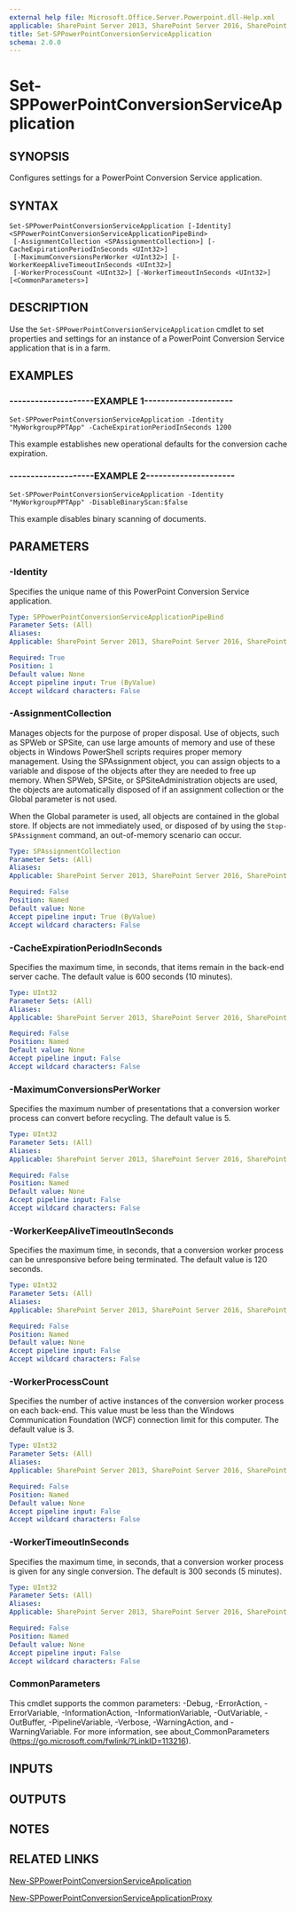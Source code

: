 ```yaml
---
external help file: Microsoft.Office.Server.Powerpoint.dll-Help.xml
applicable: SharePoint Server 2013, SharePoint Server 2016, SharePoint Server 2019
title: Set-SPPowerPointConversionServiceApplication
schema: 2.0.0
---
```


# Set-SPPowerPointConversionServiceApplication

## SYNOPSIS
Configures settings for a PowerPoint Conversion Service application.


## SYNTAX

```
Set-SPPowerPointConversionServiceApplication [-Identity] <SPPowerPointConversionServiceApplicationPipeBind>
 [-AssignmentCollection <SPAssignmentCollection>] [-CacheExpirationPeriodInSeconds <UInt32>]
 [-MaximumConversionsPerWorker <UInt32>] [-WorkerKeepAliveTimeoutInSeconds <UInt32>]
 [-WorkerProcessCount <UInt32>] [-WorkerTimeoutInSeconds <UInt32>] [<CommonParameters>]
```

## DESCRIPTION
Use the `Set-SPPowerPointConversionServiceApplication` cmdlet to set properties and settings for an instance of a PowerPoint Conversion Service application that is in a farm.


## EXAMPLES

### --------------------EXAMPLE 1---------------------
```
Set-SPPowerPointConversionServiceApplication -Identity "MyWorkgroupPPTApp" -CacheExpirationPeriodInSeconds 1200
```

This example establishes new operational defaults for the conversion cache expiration.


### --------------------EXAMPLE 2---------------------
```
Set-SPPowerPointConversionServiceApplication -Identity "MyWorkgroupPPTApp" -DisableBinaryScan:$false
```

This example disables binary scanning of documents.


## PARAMETERS

### -Identity
Specifies the unique name of this PowerPoint Conversion Service application.

```yaml
Type: SPPowerPointConversionServiceApplicationPipeBind
Parameter Sets: (All)
Aliases: 
Applicable: SharePoint Server 2013, SharePoint Server 2016, SharePoint Server 2019

Required: True
Position: 1
Default value: None
Accept pipeline input: True (ByValue)
Accept wildcard characters: False
```

### -AssignmentCollection
Manages objects for the purpose of proper disposal.
Use of objects, such as SPWeb or SPSite, can use large amounts of memory and use of these objects in Windows PowerShell scripts requires proper memory management.
Using the SPAssignment object, you can assign objects to a variable and dispose of the objects after they are needed to free up memory.
When SPWeb, SPSite, or SPSiteAdministration objects are used, the objects are automatically disposed of if an assignment collection or the Global parameter is not used.

When the Global parameter is used, all objects are contained in the global store.
If objects are not immediately used, or disposed of by using the `Stop-SPAssignment` command, an out-of-memory scenario can occur.

```yaml
Type: SPAssignmentCollection
Parameter Sets: (All)
Aliases: 
Applicable: SharePoint Server 2013, SharePoint Server 2016, SharePoint Server 2019

Required: False
Position: Named
Default value: None
Accept pipeline input: True (ByValue)
Accept wildcard characters: False
```

### -CacheExpirationPeriodInSeconds
Specifies the maximum time, in seconds, that items remain in the back-end server cache.
The default value is 600 seconds (10 minutes).

```yaml
Type: UInt32
Parameter Sets: (All)
Aliases: 
Applicable: SharePoint Server 2013, SharePoint Server 2016, SharePoint Server 2019

Required: False
Position: Named
Default value: None
Accept pipeline input: False
Accept wildcard characters: False
```

### -MaximumConversionsPerWorker
Specifies the maximum number of presentations that a conversion worker process can convert before recycling.
The default value is 5.

```yaml
Type: UInt32
Parameter Sets: (All)
Aliases: 
Applicable: SharePoint Server 2013, SharePoint Server 2016, SharePoint Server 2019

Required: False
Position: Named
Default value: None
Accept pipeline input: False
Accept wildcard characters: False
```

### -WorkerKeepAliveTimeoutInSeconds
Specifies the maximum time, in seconds, that a conversion worker process can be unresponsive before being terminated.
The default value is 120 seconds.

```yaml
Type: UInt32
Parameter Sets: (All)
Aliases: 
Applicable: SharePoint Server 2013, SharePoint Server 2016, SharePoint Server 2019

Required: False
Position: Named
Default value: None
Accept pipeline input: False
Accept wildcard characters: False
```

### -WorkerProcessCount
Specifies the number of active instances of the conversion worker process on each back-end.
This value must be less than the Windows Communication Foundation (WCF) connection limit for this computer.
The default value is 3.

```yaml
Type: UInt32
Parameter Sets: (All)
Aliases: 
Applicable: SharePoint Server 2013, SharePoint Server 2016, SharePoint Server 2019

Required: False
Position: Named
Default value: None
Accept pipeline input: False
Accept wildcard characters: False
```

### -WorkerTimeoutInSeconds
Specifies the maximum time, in seconds, that a conversion worker process is given for any single conversion.
The default is 300 seconds (5 minutes).

```yaml
Type: UInt32
Parameter Sets: (All)
Aliases: 
Applicable: SharePoint Server 2013, SharePoint Server 2016, SharePoint Server 2019

Required: False
Position: Named
Default value: None
Accept pipeline input: False
Accept wildcard characters: False
```

### CommonParameters
This cmdlet supports the common parameters: -Debug, -ErrorAction, -ErrorVariable, -InformationAction, -InformationVariable, -OutVariable, -OutBuffer, -PipelineVariable, -Verbose, -WarningAction, and -WarningVariable. For more information, see about_CommonParameters (https://go.microsoft.com/fwlink/?LinkID=113216).

## INPUTS

## OUTPUTS

## NOTES

## RELATED LINKS

[New-SPPowerPointConversionServiceApplication](New-SPPowerPointConversionServiceApplication.md)

[New-SPPowerPointConversionServiceApplicationProxy](New-SPPowerPointConversionServiceApplicationProxy.md)
